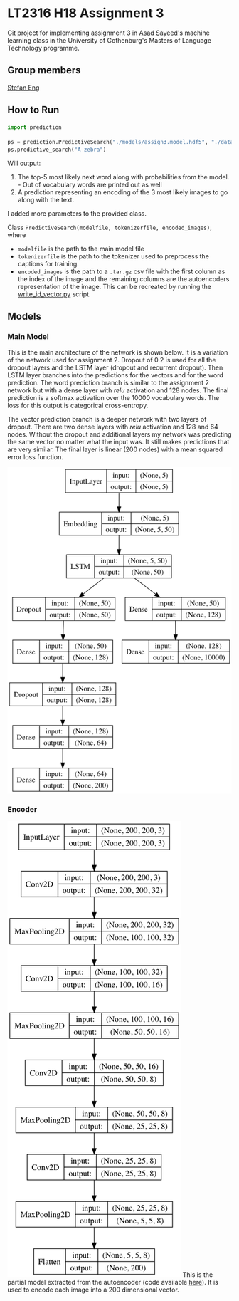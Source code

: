 # LT2316 H18 Assignment 3

Git project for implementing assignment 3 in [Asad Sayeed's](https://asayeed.github.io) machine learning class in the University of Gothenburg's Masters
of Language Technology programme.

## Group members

[Stefan Eng](https://github.com/stefaneng)

## How to Run

```python
import prediction

ps = prediction.PredictiveSearch("./models/assign3.model.hdf5", "./data/tokenizer10000.pickle", "./data/enc_images.csv.tar.gz")
ps.predictive_search("A zebra")
```

Will output:
  1. The top-5 most likely next word along with probabilities from the model.
    - Out of vocabulary words are printed out as well
  2. A prediction representing an encoding of the 3 most likely images to go along with the text.

I added more parameters to the provided class.

Class `PredictiveSearch(modelfile, tokenizerfile, encoded_images)`, where
  - `modelfile` is the path to the main model file
  - `tokenizerfile` is the path to the tokenizer used to preprocess the captions for training.
  - `encoded_images` is the path to a `.tar.gz` csv file with the first column as the index of the image and the remaining columns are the autoencoders representation of the image. This can be recreated by running the [write_id_vector.py](./write_id_vector.py) script.

## Models

### Main Model
This is the main architecture of the network is shown below.
It is a variation of the network used for assignment 2.
Dropout of 0.2 is used for all the dropout layers and the LSTM layer (dropout and recurrent dropout).
Then LSTM layer branches into the predictions for the vectors and for the word prediction.
The word prediction branch is similar to the assignment 2 network but with a dense layer with _relu_ activation and 128 nodes.
The final prediction is a softmax activation over the 10000 vocabulary words. The loss for this output is categorical cross-entropy.

The vector prediction branch is a deeper network with two layers of dropout.
There are two dense layers with _relu_ activation and 128 and 64 nodes.
Without the dropout and additional layers my network was predicting the same vector no matter what the input was.
It still makes predictions that are very similar.
The final layer is linear (200 nodes) with a mean squared error loss function.

![Main Model](./imgs/main_model.png)


### Encoder
![Encoder](./imgs/encoder.png)
This is the partial model extracted from the autoencoder (code available [here](https://github.com/stefaneng/coco-image-autoencoder)).
It is used to encode each image into a 200 dimensional vector.
